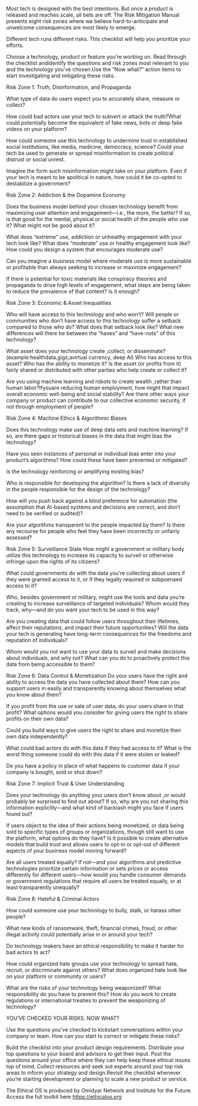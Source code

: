 Most tech is designed with the best intentions. But once a product is released and reaches scale, all bets are off. The Risk Mitigation Manual presents eight risk zones where we believe hard-to-anticipate and unwelcome consequences are most likely to emerge.

Different tech runs different risks. This checklist will help you prioritize your efforts.

Choose a technology, product or feature you’re working on. Read through the checklist andidentify the questions and risk zones most relevant to you and the technology you’ve chosen.Use the “Now what?” action items to start investigating and mitigating these risks.

Risk Zone 1: Truth, Disinformation, and Propaganda

What type of data do users expect you to accurately share, measure or collect?

How could bad actors use your tech to subvert or attack the truth?What could potentially become the equivalent of fake news, bots or deep fake videos on your platform?

How could someone use this technology to undermine trust in established social institutions, like media, medicine, democracy, science? Could your tech be used to generate or spread misinformation to create political distrust or social unrest.

Imagine the form such misinformation might take on your platform. Even if your tech is meant to be apolitical in nature, how could it be co-opted to destabilize a government?

Risk Zone 2: Addiction & the Dopamine Economy

Does the business model behind your chosen technology benefit from maximizing user attention and engagement—i.e., the more, the better? If so, is that good for the mental, physical or social health of the people who use it? What might not be good about it?

What does “extreme” use, addiction or unhealthy engagement with your tech look like? What does “moderate” use or healthy engagement look like? How could you design a system that encourages moderate use?

Can you imagine a business model where moderate use is more sustainable or profitable than always seeking to increase or maximize engagement?

If there is potential for toxic materials like conspiracy theories and propaganda to drive high levels of engagement, what steps are being taken to reduce the prevalence of that content? Is it enough?

Risk Zone 3: Economic & Asset Inequalities

Who will have access to this technology and who won’t? Will people or communities who don’t have access to this technology suffer a setback compared to those who do? What does that setback look like? What new differences will there be between the “haves” and “have-nots” of this technology?

What asset does your technology create ,collect, or disseminate?(example:healthdata,gigs,avirtual currency, deep AI) Who has access to this asset? Who has the ability to monetize it? Is the asset (or profits from it) fairly shared or distributed with other parties who help create or collect it?

Are you using machine learning and robots to create wealth ,rather than human labor?Ifyouare reducing human employment, how might that impact overall economic well-being and social stability? Are there other ways your company or product can contribute to our collective economic security, if not through employment of people?

Risk Zone 4: Machine Ethics & Algorithmic Biases

Does this technology make use of deep data sets and machine learning? If so, are there gaps or historical biases in the data that might bias the technology?

Have you seen instances of personal or individual bias enter into your product’s algorithms? How could these have been prevented or mitigated?

Is the technology reinforcing or amplifying existing bias?

Who is responsible for developing the algorithm? Is there a lack of diversity in the people responsible for the design of the technology?

How will you push back against a blind preference for automation (the assumption that AI-based systems and decisions are correct, and don’t need to be verified or audited)?

Are your algorithms transparent to the people impacted by them? Is there any recourse for people who feel they have been incorrectly or unfairly assessed?

Risk Zone 5: Surveillance State How might a government or military body utilize this technology to increase its capacity to surveil or otherwise infringe upon the rights of its citizens?

What could governments do with the data you’re collecting about users if they were granted access to it, or if they legally required or subpoenaed access to it?

Who, besides government or military, might use the tools and data you’re creating to increase surveillance of targeted individuals? Whom would they track, why—and do you want your tech to be used in this way?

Are you creating data that could follow users throughout their lifetimes, affect their reputations, and impact their future opportunities? Will the data your tech is generating have long-term consequences for the freedoms and reputation of individuals?

Whom would you not want to use your data to surveil and make decisions about individuals, and why not? What can you do to proactively protect this data from being accessible to them?

Risk Zone 6: Data Control & Monetization Do your users have the right and ability to access the data you have collected about them? How can you support users in easily and transparently knowing about themselves what you know about them?

If you profit from the use or sale of user data, do your users share in that profit? What options would you consider for giving users the right to share profits on their own data?

Could you build ways to give users the right to share and monetize their own data independently?

What could bad actors do with this data if they had access to it? What is the worst thing someone could do with this data if it were stolen or leaked?

Do you have a policy in place of what happens to customer data if your company is bought, sold or shut down?

Risk Zone 7: Implicit Trust & User Understanding

Does your technology do anything your users don’t know about ,or would probably be surprised to find out about? If so, why are you not sharing this information explicitly—and what kind of backlash might you face if users found out?

If users object to the idea of their actions being monetized, or data being sold to specific types of groups or organizations, though still want to use the platform, what options do they have? Is it possible to create alternative models that build trust and allows users to opt-in or opt-out of different aspects of your business model moving forward?

Are all users treated equally? If not—and your algorithms and predictive technologies prioritize certain information or sets prices or access differently for different users—how would you handle consumer demands or government regulations that require all users be treated equally, or at least transparently unequally?

Risk Zone 8: Hateful & Criminal Actors

How could someone use your technology to bully, stalk, or harass other people?

What new kinds of ransomware, theft, financial crimes, fraud, or other illegal activity could potentially arise in or around your tech?

Do technology makers have an ethical responsibility to make it harder for bad actors to act?

How could organized hate groups use your technology to spread hate, recruit, or discriminate against others? What does organized hate look like on your platform or community or users?

What are the risks of your technology being weaponized? What responsibility do you have to prevent this? How do you work to create regulations or international treaties to prevent the weaponizing of technology?

YOU’VE CHECKED YOUR RISKS. NOW WHAT?

Use the questions you’ve checked to kickstart conversations within your company or team. How can you start to correct or mitigate these risks?

Build the checklist into your product design requirements. Distribute your top questions to your board and advisors to get their input. Post the questions around your office where they can help keep these ethical issues top of mind. Collect resources and seek out experts around your top risk areas to inform your strategy and design.Revisit the checklist whenever you’re starting development or planning to scale a new product or service.

The Ethical OS is produced by Omidyar Network and Institute for the Future. Access the full toolkit here https://ethicalos.org
